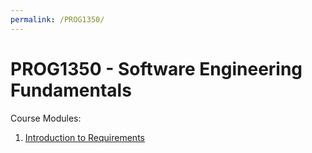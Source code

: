 ```yaml
---
permalink: /PROG1350/
---
```


# PROG1350 - Software Engineering Fundamentals

Course Modules:

1. [Introduction to Requirements](PROG1350/intro-to-requirements)
